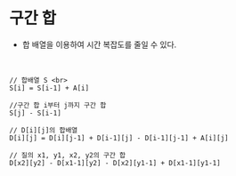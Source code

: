 # 구간 합

- 합 배열을 이용하여 시간 복잡도를 줄일 수 있다.

<br>

```
// 합배열 S <br>
S[i] = S[i-1] + A[i]

//구간 합 i부터 j까지 구간 합 
S[j] - S[i-1]

// D[i][j]의 합배열 
D[i][j] = D[i][j-1] + D[i-1][j] - D[i-1][j-1] + A[i][j]

// 질의 x1, y1, x2, y2의 구간 합
D[x2][y2] - D[x1-1][y2] - D[x2][y1-1] + D[x1-1][y1-1]
```